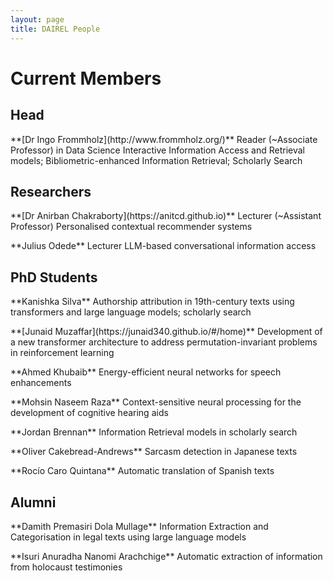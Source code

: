 ```yaml
---
layout: page
title: DAIREL People
---
```

# Current Members

## Head

<p class='box-note' markdown='1'>
**[Dr Ingo Frommholz](http://www.frommholz.org/)**
Reader (~Associate Professor) in Data Science  
Interactive Information Access and Retrieval models; Bibliometric-enhanced Information Retrieval; Scholarly Search
</p>

## Researchers
<p class='box-note' markdown='1'>
**[Dr Anirban Chakraborty](https://anitcd.github.io)**
Lecturer (~Assistant Professor)  
Personalised contextual recommender systems
</p>

<p class='box-note' markdown='1'>
**Julius Odede**
Lecturer  
LLM-based conversational information access
</p>

## PhD Students

<p class='box-note' markdown='1'>
**Kanishka Silva**  
Authorship attribution in 19th-century texts using transformers and large language models; scholarly search
</p>

<p class='box-note' markdown='1'>
**[Junaid Muzaffar](https://junaid340.github.io/#/home)**  
Development of a new transformer architecture to address permutation-invariant problems in reinforcement learning
</p>

<p class='box-note' markdown='1'>
**Ahmed Khubaib**  
Energy-efficient neural networks for speech enhancements
</p>

<p class='box-note' markdown='1'>
**Mohsin Naseem Raza**  
Context-sensitive neural processing for the development of cognitive hearing aids
</p>

<p class='box-note' markdown='1'>
**Jordan Brennan**  
Information Retrieval models in scholarly search
</p>

<p class='box-note' markdown='1'>
**Oliver Cakebread-Andrews**  
Sarcasm detection in Japanese texts
</p>

<p class='box-note' markdown='1'>
**Rocío Caro Quintana**  
Automatic translation of Spanish texts
</p>

## Alumni
<p class='box-note' markdown='1'>
**Damith Premasiri Dola Mullage**  
Information Extraction and Categorisation in legal texts using large language models
</p>

<p class='box-note' markdown='1'>
**Isuri Anuradha Nanomi Arachchige**  
Automatic extraction of information from holocaust testimonies
</p>
